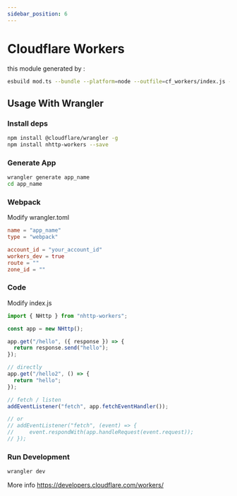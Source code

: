 ```yaml
---
sidebar_position: 6
---
```


# Cloudflare Workers

this module generated by : 
```bash
esbuild mod.ts --bundle --platform=node --outfile=cf_workers/index.js --target=node10.4
```

## Usage With Wrangler

### Install deps

```bash
npm install @cloudflare/wrangler -g
npm install nhttp-workers --save
```

### Generate App

```bash
wrangler generate app_name
cd app_name
```

### Webpack

Modify wrangler.toml

```toml
name = "app_name"
type = "webpack"

account_id = "your_account_id"
workers_dev = true
route = ""
zone_id = ""
```

### Code

Modify index.js

```js
import { NHttp } from "nhttp-workers";

const app = new NHttp();

app.get("/hello", ({ response }) => {
  return response.send("hello");
});

// directly
app.get("/hello2", () => {
  return "hello";
});

// fetch / listen
addEventListener("fetch", app.fetchEventHandler());

// or
// addEventListener("fetch", (event) => {
//     event.respondWith(app.handleRequest(event.request));
// });
```

### Run Development

```bash
wrangler dev
```

More info https://developers.cloudflare.com/workers/
